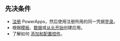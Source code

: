 ## <a name="prerequisites"></a>先决条件
* [注册](../maker/signup-for-powerapps.md) PowerApps，然后使用注册所用的同一凭据[登录](https://web.powerapps.com)。
* 根据[模板](../maker/canvas-apps/get-started-test-drive.md)、[数据](../maker/canvas-apps/get-started-create-from-data.md)或[从头开始](../maker/canvas-apps/get-started-create-from-blank.md)创建应用。
* 了解如何 [添加和配置控件](../maker/canvas-apps/add-configure-controls.md)。

